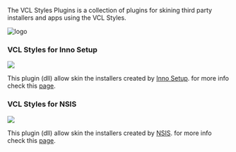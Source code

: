 The VCL Styles Plugins is a collection of plugins for skining third party installers and apps using the VCL Styles.

![logo](https://github.com/RRUZ/vcl-styles-plugins/blob/master/images/nsis_inno.png)

### VCL Styles for Inno Setup

![](https://github.com/RRUZ/vcl-styles-plugins/blob/master/InnoSetup%20plugin/Images%20Site/output_6Rb98T.gif)


  This plugin (dll) allow skin the installers created by <a href="http://www.jrsoftware.org/isinfo.php">Inno Setup</a>. for more info check this [page](https://github.com/RRUZ/vcl-styles-plugins/wiki/Inno-Setup).

### VCL Styles for NSIS

![](https://github.com/RRUZ/vcl-styles-plugins/blob/master/NSIS%20plugin/Images/output_Jd3n7s.gif)


   This plugin (dll) allow skin the installers created by <a href="http://nsis.sourceforge.net/Main_Page">NSIS</a>. for more info check this [page](https://github.com/RRUZ/vcl-styles-plugins/wiki/NSIS).
